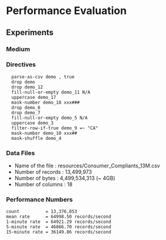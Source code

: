 # Performance Evaluation

## Experiments 

### Medium



### Directives

```
  parse-as-csv demo , true
  drop demo
  drop demo_12
  fill-null-or-empty demo_11 N/A
  uppercase demo_17
  mask-number demo_18 xxx###
  drop demo_6
  drop demo_7
  fill-null-or-empty demo_5 N/A
  uppercase demo_3
  filter-row-if-true demo_9 =~ "CA"
  mask-number demo_10 xxx##
  mask-shuffle demo_4
```

### Data Files

* Name of the file : resources/Consumer_Compliants_13M.csv
* Number of records : 13,499,973
* Number of bytes : 4,499,534,313 (~ 4GB)
* Number of columns : 18

### Performance Numbers

```
count          = 13,376,053
mean rate      = 64998.50 records/second
1-minute rate  = 64921.29 records/second
5-minute rate  = 46866.70 records/second
15-minute rate = 36149.86 records/second
```
